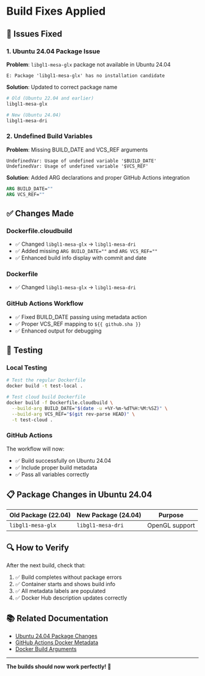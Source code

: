 # Build Fixes Applied

## 🐛 Issues Fixed

### 1. **Ubuntu 24.04 Package Issue**
**Problem**: `libgl1-mesa-glx` package not available in Ubuntu 24.04
```
E: Package 'libgl1-mesa-glx' has no installation candidate
```

**Solution**: Updated to correct package name
```dockerfile
# Old (Ubuntu 22.04 and earlier)
libgl1-mesa-glx

# New (Ubuntu 24.04)
libgl1-mesa-dri
```

### 2. **Undefined Build Variables**
**Problem**: Missing BUILD_DATE and VCS_REF arguments
```
UndefinedVar: Usage of undefined variable '$BUILD_DATE'
UndefinedVar: Usage of undefined variable '$VCS_REF'
```

**Solution**: Added ARG declarations and proper GitHub Actions integration
```dockerfile
ARG BUILD_DATE=""
ARG VCS_REF=""
```

## ✅ Changes Made

### **Dockerfile.cloudbuild**
- ✅ Changed `libgl1-mesa-glx` → `libgl1-mesa-dri`
- ✅ Added missing `ARG BUILD_DATE=""` and `ARG VCS_REF=""`
- ✅ Enhanced build info display with commit and date

### **Dockerfile**
- ✅ Changed `libgl1-mesa-glx` → `libgl1-mesa-dri`

### **GitHub Actions Workflow**
- ✅ Fixed BUILD_DATE passing using metadata action
- ✅ Proper VCS_REF mapping to `${{ github.sha }}`
- ✅ Enhanced output for debugging

## 🧪 Testing

### **Local Testing**
```bash
# Test the regular Dockerfile
docker build -t test-local .

# Test cloud build Dockerfile
docker build -f Dockerfile.cloudbuild \
  --build-arg BUILD_DATE="$(date -u +%Y-%m-%dT%H:%M:%SZ)" \
  --build-arg VCS_REF="$(git rev-parse HEAD)" \
  -t test-cloud .
```

### **GitHub Actions**
The workflow will now:
- ✅ Build successfully on Ubuntu 24.04
- ✅ Include proper build metadata
- ✅ Pass all variables correctly

## 📋 Package Changes in Ubuntu 24.04

| Old Package (22.04) | New Package (24.04) | Purpose |
|---------------------|---------------------|---------|
| `libgl1-mesa-glx` | `libgl1-mesa-dri` | OpenGL support |

## 🔍 How to Verify

After the next build, check that:
1. ✅ Build completes without package errors
2. ✅ Container starts and shows build info
3. ✅ All metadata labels are populated
4. ✅ Docker Hub description updates correctly

## 📚 Related Documentation

- [Ubuntu 24.04 Package Changes](https://wiki.ubuntu.com/NobleNumberNumbat/ReleaseNotes)
- [GitHub Actions Docker Metadata](https://github.com/docker/metadata-action)
- [Docker Build Arguments](https://docs.docker.com/engine/reference/builder/#arg)

---

**The builds should now work perfectly! 🚀**
